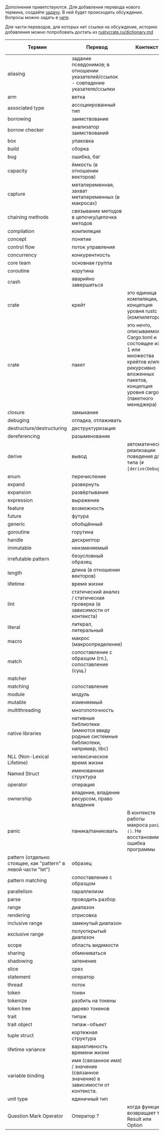 Дополнения приветствуются. Для добавления перевода нового термина,
создайте [задачу](https://github.com/rust-lang-ru/dictionary/issues/new).
В ней будет происходить обсуждение.
Вопросы можно задать в [чате](https://t.me/rustlang_ru_translations).

Для части переводов, для которых нет ссылки на обсуждение, историю добавления можно попробовать достать из [rustycrate.ru/dictionary.md](https://github.com/rust-lang-ru/rustycrate.ru/blame/master/dictionary.md)

| Термин | Перевод | Контекст | Ссылка на обсуждение |
|----|----|----|----|
| aliasing | задание псевдонимов; в отношении указателей/ссылок - совпадение указателя/ссылки | | |
| arm | ветка |
| associated type | ассоциированный тип | | [#24](https://github.com/rust-lang-ru/dictionary/issues/24) |
| borrowing | заимствование | | |
| borrow checker | анализатор заимствований | | |
| box | упаковка |
| build | сборка | | |
| bug | ошибка, баг | | |
| capacity | ёмкость (в отношении векторов) | | |
| capture | метапеременная, захват метапеременных (в макросах) | | |
| chaining methods | связывание методов в цепочку/цепочка методов |  | [#23](https://github.com/rust-lang-ru/dictionary/issues/23) |
| compilation | компиляция |
| concept | понятие | | |
| control flow | поток управления | | [#4](https://github.com/rust-lang-ru/dictionary/issues/4) |
| concurrency | конкурентность | | |
| core team | основная группа | | |
| coroutine | корутина |
| crash | аварийно завершиться | | |
| crate | крейт | это единица компиляции, концепция уровня rustc (компилятора) | [#5](https://github.com/rust-lang-ru/dictionary/issues/5) |
| crate | пакет | это нечто, описываемое Cargo.toml и состоящее из 0, 1 или множества крейтов и/или рекурсивно вложенных пакетов, концепция уровня cargo (пакетного менеджера) | [#5](https://github.com/rust-lang-ru/dictionary/issues/5) |
| closure | замыкание |  | [#26](https://github.com/rust-lang-ru/dictionary/issues/26) |
| debuging | отладка, отлаживать | | |
| destructure/destructuring | деструктуризация | | [#13](https://github.com/rust-lang-ru/dictionary/issues/13) |
| dereferencing | разыменование | | [#10](https://github.com/rust-lang-ru/dictionary/issues/10) |
| derive | вывод | автоматическая реализации поведения для типа (`#[derive(Debug)]`) | [#20](https://github.com/rust-lang-ru/dictionary/issues/20) |
| enum | перечисление | | |
| expand | развернуть | | |
| expansion | развёртывание | | |
| expression | выражение | | |
| feature | возможность | | |
| future | футура | | |
| generic | обобщённый | | |
| goroutine | горутина | | |
| handle | дескриптор | | |
| immutable | неизменяемый | | |
| irrefutable pattern | безусловный образец | | |
| length | длина (в отношении векторов) | | |
| lifetime | время жизни |
| lint | статический анализ / статическая проверка (в зависимости от контекста) | | |
| literal | литерал, литеральный | | |
| macro | макрос (макроопределение) | | |
| match | сопоставление с образцом (гл.), сопоставление (сущ.) | | |
| matcher |
| matching | сопоставление | | |
| module | модуль | | |
| mutable | изменяемый | | |
| multithreading | многопоточность | | |
| native libraries | нативные библиотеки (имеются ввиду родные системные библиотеки, например, libc) | | |
| NLL (Non-Lexical Lifetime) | нелексическое время жизни | | |
| Named Struct | именованная структура | |[#9](https://github.com/rust-lang-ru/dictionary/issues/9) |
| operator | операция |
| ownership | владение, владение ресурсом, право владения | | |
| panic | паника/паниковать | В контексте работы макроса `panic!()`. Не восстановимая ошибка программы | [#18](https://github.com/rust-lang-ru/dictionary/issues/18) |
| pattern (отдельно стоящее, как "pattern" в левой части "let") | образец | | |
| pattern matching | сопоставление с образцом | | |
| parallelism | параллелизм |
| parse | проводить разбор | | |
| range | диапазон | | |
| rendering | отрисовка | | |
| inclusive range | замкнутый диапазон | | |
| exclusive range | полуоткрытый диапазон | | |
| scope | область видимости | | [#17](https://github.com/rust-lang-ru/dictionary/issues/17) |
| sharing | обмениваться |
| shadowing | затенение | | |
| slice | срез | | |
| statement | оператор | | |
| thread | поток | | |
| token | токен | | |
| tokenize | разбить на токены | | |
| token tree | дерево токенов | | |
| trait | типаж |
| trait object | типаж-объект | | |
| tuple struct | кортежная структура | | |
| lifetime variance | вариативность времени жизни | | [#2](https://github.com/rust-lang-ru/dictionary/issues/2) |
| variable binding | имя (связанное имя) / значение (связанное значение) в зависимости от контекста. | | |
| unit type | единичный тип | | |
| Question Mark Operator | Оператор ? | когда функция возвращает тип Result или Option | [#16](https://github.com/rust-lang-ru/dictionary/issues/16) |
